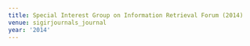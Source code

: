 ```yaml
---
title: Special Interest Group on Information Retrieval Forum (2014)
venue: sigirjournals_journal
year: '2014'
---
```


